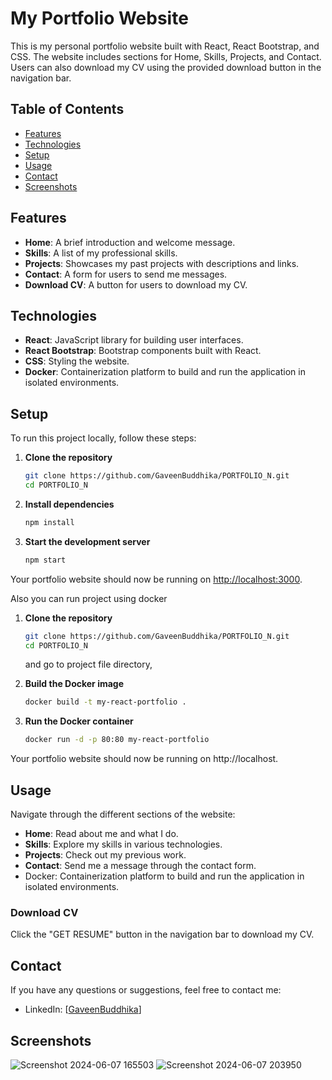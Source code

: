 # My Portfolio Website

This is my personal portfolio website built with React, React Bootstrap, and CSS. The website includes sections for Home, Skills, Projects, and Contact. Users can also download my CV using the provided download button in the navigation bar.

## Table of Contents
- [Features](#features)
- [Technologies](#technologies)
- [Setup](#setup)
- [Usage](#usage)
- [Contact](#contact)
- [Screenshots](#Screenshots)


## Features

- **Home**: A brief introduction and welcome message.
- **Skills**: A list of my professional skills.
- **Projects**: Showcases my past projects with descriptions and links.
- **Contact**: A form for users to send me messages.
- **Download CV**: A button for users to download my CV.

## Technologies

- **React**: JavaScript library for building user interfaces.
- **React Bootstrap**: Bootstrap components built with React.
- **CSS**: Styling the website.
- **Docker**: Containerization platform to build and run the application in isolated environments.
  
## Setup

To run this project locally, follow these steps:

1. **Clone the repository**
    ```bash
    git clone https://github.com/GaveenBuddhika/PORTFOLIO_N.git
    cd PORTFOLIO_N
    ```

2. **Install dependencies**
    ```bash
    npm install
    ```

3. **Start the development server**
    ```bash
    npm start
    ```

Your portfolio website should now be running on [http://localhost:3000](http://localhost:3000).


Also you can run project using docker

1. **Clone the repository**
    ```bash
    git clone https://github.com/GaveenBuddhika/PORTFOLIO_N.git
    cd PORTFOLIO_N
    ```
    and go to project file directory,
   
3. **Build the Docker image**
     ```bash
   docker build -t my-react-portfolio .
    ```
   
4. **Run the Docker container**
     ```bash
   docker run -d -p 80:80 my-react-portfolio
    ```

Your portfolio website should now be running on http://localhost.


## Usage

Navigate through the different sections of the website:

- **Home**: Read about me and what I do.
- **Skills**: Explore my skills in various technologies.
- **Projects**: Check out my previous work.
- **Contact**: Send me a message through the contact form.
- Docker: Containerization platform to build and run the application in isolated environments.

### Download CV

Click the "GET RESUME" button in the navigation bar to download my CV.

## Contact

If you have any questions or suggestions, feel free to contact me:

- LinkedIn: [[GaveenBuddhika](https://www.linkedin.com/in/gaveen-buddhika-a41159257/)]

## Screenshots
![Screenshot 2024-06-07 165503](https://github.com/GaveenBuddhika/PORTFOLIO_N/assets/118238999/248f1e37-abc7-47b8-9352-734eddbe1b33)
![Screenshot 2024-06-07 203950](https://github.com/GaveenBuddhika/PORTFOLIO_N/assets/118238999/2e2134a6-a074-4e08-b3a6-abdf09e47922)


